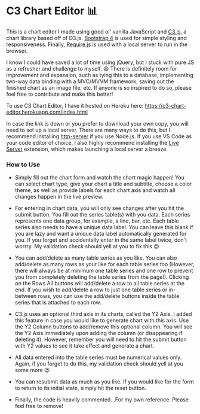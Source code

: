 # C3 Chart Editor :bar_chart:
This is a chart editor I made using good ol' vanilla JavaScript and [C3.js](https://c3js.org/), a chart library based off of D3.js. [Bootstrap 4](https://getbootstrap.com/) is used for simple styling and responsiveness. Finally, [Require.js](https://requirejs.org/) is used with a local server to run in the browser.


I know I could have saved a lot of time using jQuery, but I stuck with pure JS as a refresher and challenge to myself. :satisfied: There is definitely room for improvement and expansion, such as tying this to a database, implementing two-way data binding with a MVC/MVVM framework, saving out the finished chart as an image file, etc. If anyone is so inspired to do so, please feel free to contribute and make this better!

To use C3 Chart Editor, I have it hosted on Heroku here: https://c3-chart-editor.herokuapp.com/index.html 

In case the link is down or you prefer to download your own copy, you will need to set up a local server. There are many ways to do this, but I recommend installing [http-server](https://www.npmjs.com/package/http-server) if you use Node.js. If you use VS Code as your code editor of choice, I also highly recommend installing the [Live Server](https://marketplace.visualstudio.com/items?itemName=ritwickdey.LiveServer) extension, which makes launching a local server a breeze.

### How to Use
* Simply fill out the chart form and watch the chart magic happen! You can select chart type, give your chart a title and subtitle, choose a color theme, as well as provide labels for each chart axis and watch all changes happen in the live preview. 

* For entering in chart data, you will only see changes after you hit the submit button. You fill out the series table(s) with you data. Each series represents one data group, for example, a line, bar, etc. Each table series also needs to have a unique data label. You can leave this blank if you are lazy and want a unique data label automatically generated for you. If you forget and accidentally enter in the same label twice, don't worrry. My validation check should yell at you to fix this :wink:

* You can add/delete as many table series as you like. You can also add/delete as many rows as your like for each table series too (However, there will always be at minimum one table series and one row to prevent you from completely deleting the table series from the page!). Clicking on the Rows All buttons will add/delete a row to all table series at the end. If you wish to add/delete a row to just one table series or in-between rows, you can use the add/delete buttons inside the table series that is attached to each row.

* C3.js uses an optional third axis in its charts, called the Y2 Axis. I added this feature in case you would like to generate chart with this axis. Use the Y2 Column buttons to add/remove this optional column. You will see the Y2 Axis immediately upon adding the column (or disappearing if deleting it). However, remember you will need to hit the submit button with Y2 values to see it take effect and generate a chart.

* All data entered into the table series must be numerical values only. Again, if you forget to do this, my validation check should yell at you some more :wink:

* You can resubmit data as much as you like. If you would like for the form to return to its initial state, simply hit the reset button.

* Finally, the code is heavily commented...For my own reference. Please feel free to remove!




